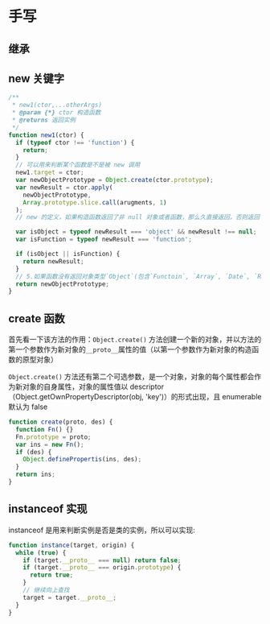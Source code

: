 # 手写

## 继承

## new 关键字

```js
/**
 * new1(ctor,...otherArgs)
 * @param {*} ctor 构造函数
 * @returns 返回实例
 */
function new1(ctor) {
  if (typeof ctor !== 'function') {
    return;
  }
  // 可以用来判断某个函数是不是被 new 调用
  new1.target = ctor;
  var newObjectPrototype = Object.create(ctor.prototype);
  var newResult = ctor.apply(
    newObjectPrototype,
    Array.prototype.slice.call(arugments, 1)
  );
  // new 的定义，如果构造函数返回了非 null 对象或者函数，那么久直接返回，否则返回

  var isObject = typeof newResult === 'object' && newResult !== null;
  var isFunction = typeof newResult === 'function';

  if (isObject || isFunction) {
    return newResult;
  }
  // 5.如果函数没有返回对象类型`Object`(包含`Functoin`, `Array`, `Date`, `RegExg`, `Error`)，那么`new`表达式中的函数调用会自动返回这个新的对象。
  return newObjectPrototype;
}
```

## create 函数

首先看一下该方法的作用：`Object.create()` 方法创建一个新的对象，并以方法的第一个参数作为新对象的`__proto__`属性的值（以第一个参数作为新对象的构造函数的原型对象）

`Object.create()` 方法还有第二个可选参数，是一个对象，对象的每个属性都会作为新对象的自身属性，对象的属性值以 descriptor（Object.getOwnPropertyDescriptor(obj, 'key')）的形式出现，且 enumerable 默认为 false

```js
function create(proto, des) {
  function Fn() {}
  Fn.prototype = proto;
  var ins = new Fn();
  if (des) {
    Object.definePropertis(ins, des);
  }
  return ins;
}
```

## instanceof 实现

instanceof 是用来判断实例是否是类的实例，所以可以实现:

```js
function instance(target, origin) {
  while (true) {
    if (target.__proto__ === null) return false;
    if (target.__proto__ === origin.prototype) {
      return true;
    }
    // 继续向上查找
    target = target.__proto__;
  }
}
```

